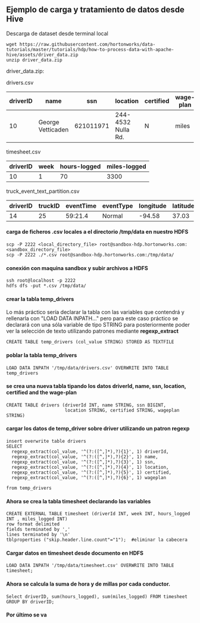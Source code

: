 ## Ejemplo de carga y tratamiento de datos desde Hive

Descarga de dataset desde terminal local
```
wget https://raw.githubusercontent.com/hortonworks/data-tutorials/master/tutorials/hdp/how-to-process-data-with-apache-hive/assets/driver_data.zip
unzip driver_data.zip
```
driver_data.zip: 

drivers.csv 

driverID | name | ssn | location | certified | wage-plan 
-|-|-|-|-|-
10 | George Vetticaden | 621011971 | 244-4532 Nulla Rd. | N | miles



timesheet.csv  

driverID | week | hours-logged | miles-logged
-|-|-|-
10 | 1 | 70 | 3300  

truck_event_text_partition.csv  

driverID | truckID | eventTime | eventType | longitude | latitude | eventKey | correlationID | driverName | routeID | routeName | eventDate
-|-|-|-|-|-|-|-|-|-|-|-
14 | 25 | 59:21.4 | Normal | -94.58 | 37.03 | 14 | 25 | 9223370572464814373 | 3.66E+18 | Adis Cesir | 160405074 | Joplin to Kansas City Route 2 | 2016-05-27-22


#### carga de ficheros .csv locales a el directorio /tmp/data en nuestro HDFS
```
scp -P 2222 <local_directory_file> root@sandbox-hdp.hortonworks.com:<sandbox_directory_file>  
scp -P 2222 ./*.csv root@sandbox-hdp.hortonworks.com:/tmp/data/
```

#### conexión con maquina sandbox y subir archivos a HDFS 
```
ssh root@localhost -p 2222
hdfs dfs -put *.csv /tmp/data/
```

#### crear la tabla temp_drivers  

Lo más práctico sería declarar la tabla con las variables que contendrá y rellenarla con "LOAD DATA INPATH..." pero para este caso práctico se declarará con una sóla variable de tipo STRING para posteriormente poder ver la selección de texto utilizando patrones mediante **regexp_extract**  
```
CREATE TABLE temp_drivers (col_value STRING) STORED AS TEXTFILE
```
#### poblar la tabla temp_drivers
```
LOAD DATA INPATH '/tmp/data/drivers.csv' OVERWRITE INTO TABLE temp_drivers
```

#### se crea una nueva tabla tipando los datos driverId, name, ssn, location, certified and the wage-plan

```
CREATE TABLE drivers (driverId INT, name STRING, ssn BIGINT, 
                      location STRING, certified STRING, wageplan STRING)
```

#### cargar los datos de temp_driver sobre driver utilizando un patron regexp

```
insert overwrite table drivers
SELECT
  regexp_extract(col_value, '^(?:([^,]*),?){1}', 1) driverId,
  regexp_extract(col_value, '^(?:([^,]*),?){2}', 1) name,
  regexp_extract(col_value, '^(?:([^,]*),?){3}', 1) ssn,
  regexp_extract(col_value, '^(?:([^,]*),?){4}', 1) location,
  regexp_extract(col_value, '^(?:([^,]*),?){5}', 1) certified,
  regexp_extract(col_value, '^(?:([^,]*),?){6}', 1) wageplan

from temp_drivers
```

#### Ahora se crea la tabla timesheet declarando las variables
```
CREATE EXTERNAL TABLE timesheet (driverId INT, week INT, hours_logged INT , miles_logged INT)
row format delimited 
fields terminated by ',' 
lines terminated by '\n' 
tblproperties ("skip.header.line.count"="1");  #eliminar la cabecera 
```

#### Cargar datos en timesheet desde documento en HDFS
```
LOAD DATA INPATH '/tmp/data/timesheet.csv' OVERWRITE INTO TABLE timesheet;
```

#### Ahora se calcula la suma de hora y de millas por cada conductor.

```
Select driverID, sum(hours_logged), sum(miles_logged) FROM timesheet GROUP BY driverID;
```

#### Por último se va 





